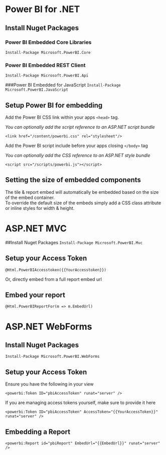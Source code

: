# Power BI for .NET

## Install Nuget Packages
### Power BI Embedded Core Libraries
`Install-Package Microsoft.PowerBI.Core`

### Power BI Embedded REST Client
`Install-Package Microsoft.PowerBI.Api`

###Power BI Embedded for JavaScript
`Install-Package Microsoft.PowerBI.JavaScript`

## Setup Power BI for embedding
Add the Power BI CSS link within your apps `<head>` tag.

*You can optionally add the script reference to an ASP.NET script bundle*

`<link href="/content/powerbi.css" rel="stylesheet"/>`

Add the Power BI script include before your apps closing `</body>` tag

*You can optionally add the CSS reference to an ASP.NET style bundle*

`<script src="/scripts/powerbi.js"></script>`



## Setting the size of embedded components
The tile & report embed will automatically be embedded based on the size of the embed container.  
To override the default size of the embeds simply add a CSS class attribute or inline styles for width & height.

# ASP.NET MVC
##Install Nuget Packages
`Install-Package Microsoft.PowerBI.Mvc`

## Setup your Access Token
`@Html.PowerBIAccesstoken({{YourAccesstoken}})`

Or, directly embed from a full report embed url

## Embed your report
`@Html.PowerBIReportFor(m => m.EmbedUrl)`

# ASP.NET WebForms
## Install Nuget Packages
`Install-Package Microsoft.PowerBI.WebForms`

## Setup your Access Token
Ensure you have the following in your view

`<powerbi:Token ID="pbiAccessToken" runat="server" />`

If you are managing access tokens yourself, make sure to provide it here

`<powerbi:Token ID="pbiAccessToken" AccessToken="{{YourAccessToken}}" runat="server" />`

## Embedding a Report

`<powerbi:Report id="pbiReport" EmbedUrl="{{EmbedUrl}}" runat="server" />`

